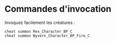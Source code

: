 # Commandes d'invocation

Invoquez facilement les créatures :

```
cheat summon Rex_Character_BP_C
cheat summon Wyvern_Character_BP_Fire_C
```
